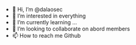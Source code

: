 - 👋 Hi, I’m @dalaosec
- 👀 I’m interested in everything
- 🌱 I’m currently learning ...
- 💞️ I’m looking to collaborate on abord members
- 📫 How to reach me Github

<!---
dalaosec/dalaosec is a ✨ special ✨ repository because its `README.md` (this file) appears on your GitHub profile.
You can click the Preview link to take a look at your changes.
--->
